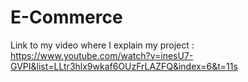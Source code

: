 # E-Commerce

Link to my video where I explain my project : https://www.youtube.com/watch?v=inesU7-GVPI&list=LLtr3hlx9wkaf6OUzFrLAZFQ&index=6&t=11s
